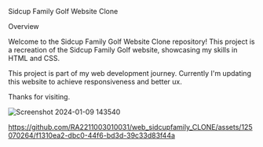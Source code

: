 Sidcup Family Golf Website Clone

Overview

Welcome to the Sidcup Family Golf Website Clone repository! This project is a recreation of the Sidcup Family Golf website, showcasing my skills in HTML and CSS.

This project is part of my web development journey.
Currently I'm updating this website to achieve responsiveness and better ux.

Thanks for visiting.

![Screenshot 2024-01-09 143540](https://github.com/RA2211003010031/web_sidcupfamily_CLONE/assets/125070264/b0126aeb-5fe3-45c1-9b83-897ecddfc4e9)


https://github.com/RA2211003010031/web_sidcupfamily_CLONE/assets/125070264/f1310ea2-dbc0-44f6-bd3d-39c33d83f44a

